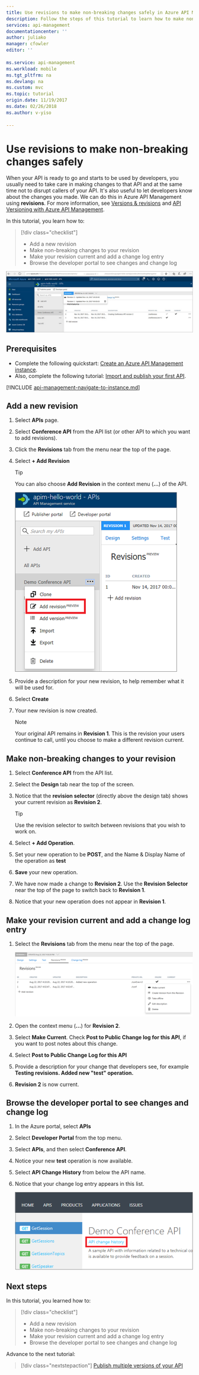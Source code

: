 ```yaml
---
title: Use revisions to make non-breaking changes safely in Azure API Management
description: Follow the steps of this tutorial to learn how to make non-breaking changes using revisions in API Management.
services: api-management
documentationcenter: ''
author: juliako
manager: cfowler
editor: ''

ms.service: api-management
ms.workload: mobile
ms.tgt_pltfrm: na
ms.devlang: na
ms.custom: mvc
ms.topic: tutorial
origin.date: 11/19/2017
ms.date: 02/26/2018
ms.author: v-yiso

---
```


# Use revisions to make non-breaking changes safely
When your API is ready to go and starts to be used by developers, you usually need to take care in making changes to that API and at the same time not to disrupt callers of your API. It's also useful to let developers know about the changes you made. We can do this in Azure API Management using **revisions**. For more information, see [Versions & revisions](https://blogs.msdn.microsoft.com/apimanagement/2017/09/14/versions-revisions/) and [API Versioning with Azure API Management](https://blogs.msdn.microsoft.com/apimanagement/2017/09/13/api-versioning-with-azure-api-management/).

In this tutorial, you learn how to:

> [!div class="checklist"]
> * Add a new revision
> * Make non-breaking changes to your revision
> * Make your revision current and add a change log entry
> * Browse the developer portal to see changes and change log

![Change Log on the Developer Portal](media/api-management-getstarted-revise-api/azure_portal.PNG)

## Prerequisites

+ Complete the following quickstart: [Create an Azure API Management instance](get-started-create-service-instance.md).
+ Also, complete the following tutorial: [Import and publish your first API](import-and-publish.md).

[!INCLUDE [api-management-navigate-to-instance.md](../../includes/api-management-navigate-to-instance.md)]

## Add a new revision

1. Select **APIs** page.
2. Select **Conference API** from the API list (or other API to which you want to add revisions).
3. Click the **Revisions** tab from the menu near the top of the page.
4. Select **+ Add Revision**

    > [!TIP]
    > You can also choose **Add Revision** in the context menu (**...**) of the API.
    
    ![Revisions menu near top of screen](media/api-management-getstarted-revise-api/TopMenu.PNG)

5. Provide a description for your new revision, to help remember what it will be used for.
6. Select **Create**
7. Your new revision is now created.

    > [!NOTE]
    > Your original API remains in **Revision 1**. This is the revision your users continue to call, until you choose to make a different revision current.

## Make non-breaking changes to your revision

1. Select **Conference API** from the API list.
2. Select the **Design** tab near the top of the screen.
3. Notice that the **revision selector** (directly above the design tab) shows your current revision as **Revision 2**.

    > [!TIP]
    > Use the revision selector to switch between revisions that you wish to work on.

4. Select **+ Add Operation**.
5. Set your new operation to be **POST**, and the Name & Display Name of the operation as **test**
6. **Save** your new operation.
7. We have now made a change to **Revision 2**. Use the **Revision Selector** near the top of the page to switch back to **Revision 1**.
8. Notice that your new operation does not appear in **Revision 1**. 

## Make your revision current and add a change log entry
1. Select the **Revisions** tab from the menu near the top of the page.

    ![The revision menu on the revision screen.](media/api-management-getstarted-revise-api/RevisionsMenu.PNG)
    
1. Open the context menu (**...**) for **Revision 2**.
2. Select **Make Current**. Check **Post to Public Change log for this API**, if you want to post notes about this change.
3. Select **Post to Public Change Log for this API**
4. Provide a description for your change that developers see, for example **Testing revisions. Added new "test" operation.**
5. **Revision 2** is now current.

## Browse the developer portal to see changes and change log
1. In the Azure portal, select **APIs**
2. Select **Developer Portal** from the top menu.
3. Select **APIs**, and then select **Conference API**.
4. Notice your new **test** operation is now available.
5. Select **API Change History** from below the API name.
6. Notice that your change log entry appears in this list.

    ![Developer portal](media/api-management-getstarted-revise-api/developer_portal.PNG)

## Next steps

In this tutorial, you learned how to:

> [!div class="checklist"]
> * Add a new revision
> * Make non-breaking changes to your revision
> * Make your revision current and add a change log entry
> * Browse the developer portal to see changes and change log

Advance to the next tutorial:

> [!div class="nextstepaction"]
> [Publish multiple versions of your API](api-management-get-started-publish-versions.md)